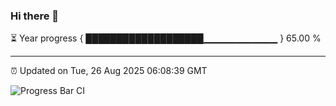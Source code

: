 ### Hi there 👋

⏳ Year progress { ███████████████████▁▁▁▁▁▁▁▁▁▁▁ } 65.00 %

---

⏰ Updated on Tue, 26 Aug 2025 06:08:39 GMT

![Progress Bar CI](https://github.com/liununu/liununu/workflows/Progress%20Bar%20CI/badge.svg)
